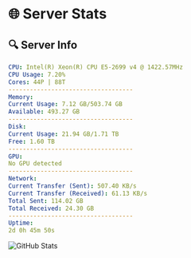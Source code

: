 # 🌐 Server Stats
## 🔍 Server Info
```yaml
CPU: Intel(R) Xeon(R) CPU E5-2699 v4 @ 1422.57MHz
CPU Usage: 7.20%
Cores: 44P | 88T
-----------------------------------
Memory:
Current Usage: 7.12 GB/503.74 GB
Available: 493.27 GB
-----------------------------------
Disk:
Current Usage: 21.94 GB/1.71 TB
Free: 1.60 TB
-----------------------------------
GPU:
No GPU detected
-----------------------------------
Network:
Current Transfer (Sent): 507.40 KB/s
Current Transfer (Received): 61.13 KB/s
Total Sent: 114.02 GB
Total Received: 24.30 GB
-----------------------------------
Uptime:
2d 0h 45m 50s
```
![GitHub Stats](https://img.shields.io/badge/Updated-2025-04-21_17:54:38-blue)